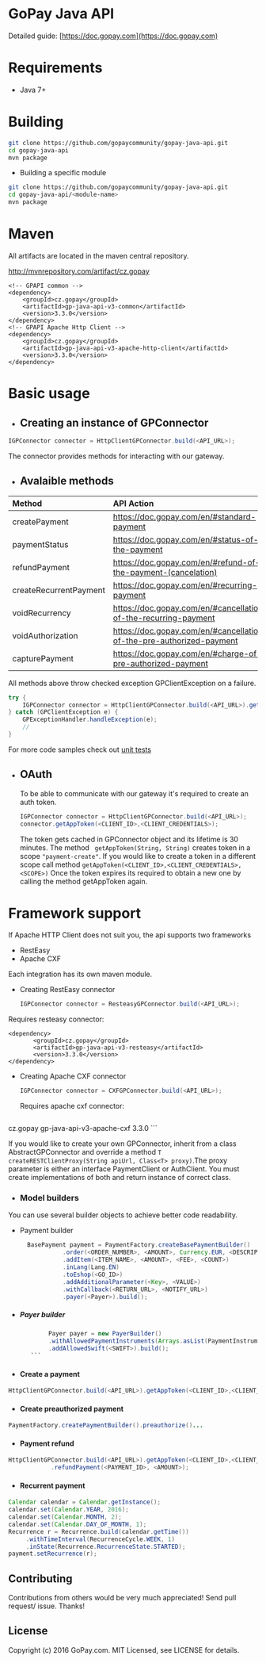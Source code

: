 # GoPay Java API #


Detailed guide: [https://doc.gopay.com](https://doc.gopay.com)


# Requirements

 - Java 7+

# Building

```bash
git clone https://github.com/gopaycommunity/gopay-java-api.git
cd gopay-java-api
mvn package
```

 - Building a specific module
```bash
git clone https://github.com/gopaycommunity/gopay-java-api.git
cd gopay-java-api/<module-name>
mvn package
```
# Maven #

All artifacts are located in the maven central repository. 

http://mvnrepository.com/artifact/cz.gopay

    <!-- GPAPI common -->
    <dependency>
        <groupId>cz.gopay</groupId>
        <artifactId>gp-java-api-v3-common</artifactId>
        <version>3.3.0</version>
    </dependency>
    <!-- GPAPI Apache Http Client -->
    <dependency>
       	<groupId>cz.gopay</groupId>
       	<artifactId>gp-java-api-v3-apache-http-client</artifactId>
       	<version>3.3.0</version>
    </dependency>



# Basic usage 

  - ## Creating an instance of GPConnector

   ```Java
   IGPConnector connector = HttpClientGPConnector.build(<API_URL>);
   ```
   
   The connector provides methods for interacting with our gateway.
   
  - ## Avalaible methods 
  
   | Method        | API Action        |
   | :------------ |:--------------|
   | createPayment | https://doc.gopay.com/en/#standard-payment |
   | paymentStatus | https://doc.gopay.com/en/#status-of-the-payment |
   | refundPayment | https://doc.gopay.com/en/#refund-of-the-payment-(cancelation) |
   | createRecurrentPayment | https://doc.gopay.com/en/#recurring-payment |
   | voidRecurrency | https://doc.gopay.com/en/#cancellation-of-the-recurring-payment |
   | voidAuthorization | https://doc.gopay.com/en/#cancellation-of-the-pre-authorized-payment |
   | capturePayment | https://doc.gopay.com/en/#charge-of-pre-authorized-payment |
 
  All methods above throw checked exception GPClientException on a failure.
 
 ```Java
 try {
     IGPConnector connector = HttpClientGPConnector.build(<API_URL>).getAppToken(<CLIENT_ID>,<CLIENT_CREDENTIALS>).createPayment(payment);
 } catch (GPClientException e) {
     GPExceptionHandler.handleException(e);
     //
 }
 ```
 
 For more code samples check out [unit tests]( https://github.com/gopaycommunity/gopay-java-api/blob/master/common/src/test/java/cz/gopay/api/test/payment/AbstractPaymentTests.java)
 
 
  - ## OAuth
  
     To be able to communicate with our gateway it's required to create an auth token.
     ```Java
     IGPConnector connector = HttpClientGPConnector.build(<API_URL>);
     connector.getAppToken(<CLIENT_ID>,<CLIENT_CREDENTIALS>); 
     ```
     The token gets cached in GPConnector object and its lifetime is 30 minutes. The method ` getAppToken(String, String)` creates token in a scope `"payment-create"`. If you would like to create a token in a different scope call method `getAppToken(<CLIENT_ID>,<CLIENT_CREDENTIALS>,<SCOPE>)` Once the token expires its required to obtain a new one by calling the method getAppToken again.
     
    
# Framework support #

If Apache HTTP Client does not suit you, the api supports two frameworks 

 - RestEasy
 - Apache CXF

Each integration has its own maven module. 
 
 - Creating RestEasy connector
 
    ```Java
    IGPConnector connector = ResteasyGPConnector.build(<API_URL>);
    ```
 
 Requires resteasy connector:
 ```
<dependency>
        <groupId>cz.gopay</groupId>
        <artifactId>gp-java-api-v3-resteasy</artifactId>
        <version>3.3.0</version>
</dependency>
```
 - Creating Apache CXF connector
 
    ```Java
    IGPConnector connector = CXFGPConnector.build(<API_URL>);
    ```
    
     Requires apache cxf connector:
    ```
 <dependency>
     <groupId>cz.gopay</groupId>
     <artifactId>gp-java-api-v3-apache-cxf</artifactId>
     <version>3.3.0</version>
 </dependency>
```
 
 
 If you would like to create your own GPConnector, inherit from a class AbstractGPConnector and override a method 
 `T createRESTClientProxy(String apiUrl, Class<T> proxy)`.The proxy parameter is either an interface PaymentClient or AuthClient. You must create implementations of both and return instance of correct class. 
 
 
- ### Model builders
  
 You can use several builder objects to achieve better code readability.
  
  - Payment builder

    ```Java
      BasePayment payment = PaymentFactory.createBasePaymentBuilder()
                .order(<ORDER_NUMBER>, <AMOUNT>, Currency.EUR, <DESCRIPTION>)
                .addItem(<ITEM_NAME>, <AMOUNT>, <FEE>, <COUNT>)
                .inLang(Lang.EN)
                .toEshop(<GO_ID>)
                .addAdditionalParameter(<Key>, <VALUE>)
                .withCallback(<RETURN_URL>, <NOTIFY_URL>)
                .payer(<Payer>).build();
    ```

* ##### Payer builder
  
    ```Java
            Payer payer = new PayerBuilder()
            .withAllowedPaymentInstruments(Arrays.asList(PaymentInstrument.BANK_ACCOUNT))
            .addAllowedSwift(<SWIFT>).build();
       ```         

* #### Create a payment

```Java
HttpClientGPConnector.build(<API_URL>).getAppToken(<CLIENT_ID>,<CLIENT_CREDENTIALS>).createPayment(payment);
```

* #### Create preauthorized payment

 ```Java
PaymentFactory.createPaymentBuilder().preauthorize()...
 ```
 
* #### Payment refund


```Java
HttpClientGPConnector.build(<API_URL>).getAppToken(<CLIENT_ID>,<CLIENT_CREDENTIALS>)
            .refundPayment(<PAYMENT_ID>, <AMOUNT>);
 ```

 
* #### Recurrent payment


```Java
Calendar calendar = Calendar.getInstance();
calendar.set(Calendar.YEAR, 2016);
calendar.set(Calendar.MONTH, 2);
calendar.set(Calendar.DAY_OF_MONTH, 1);
Recurrence r = Recurrence.build(calendar.getTime())
     .withTimeInterval(RecurrenceCycle.WEEK, 1)
     .inState(Recurrence.RecurrenceState.STARTED);
payment.setRecurrence(r);
 ```
 
## Contributing

Contributions from others would be very much appreciated! Send pull request/ issue. Thanks!

## License

Copyright (c) 2016 GoPay.com. MIT Licensed, see LICENSE for details.
